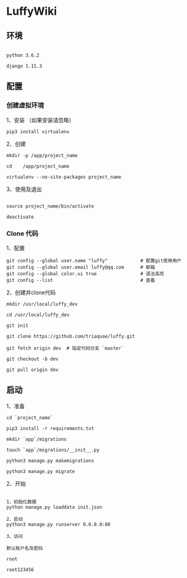 # LuffyWiki

## 环境

```

python 3.6.2

django 1.11.3

```

## 配置

### 创建虚拟环境

1、安装 （如果安装请忽略）

```
pip3 install virtualenv
```

2、创建

```
mkdir -p /app/project_name

cd    /app/project_name

virtualenv --no-site-packages project_name

```

3、使用及退出

```

source project_name/bin/activate

deactivate

```

### Clone 代码

1、配置

```
git config --global user.name "luffy"            # 配置git使用用户
git config --global user.email luffy@qq.com      # 邮箱
git config --global color.ui true                # 语法高亮
git config --list                                # 查看
```

2、创建并clone代码

```
mkdir /usr/local/luffy_dev

cd /usr/local/luffy_dev

git init

git clone https://github.com/triaquae/luffy.git

git fetch origin dev  # 指定代码分支 `master`

git checkout -b dev

git pull origin dev

```

## 启动

1、准备

```
cd `project_name`

pip3 install -r requirements.txt

mkdir `app`/migrations

touch `app`/migrations/__init__.py

python3 manage.py makemigrations

python3 manage.py migrate

```

2、开始

```

1、初始化数据
python manage.py loaddata init.json

2、启动
python3 manage.py runserver 0.0.0.0:80

3、访问

默认账户名及密码

root

root123456

```
